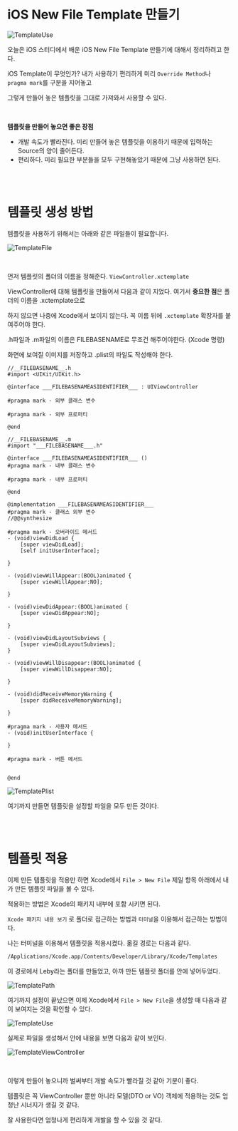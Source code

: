 # iOS New File Template 만들기

![TemplateUse](../Resource/TemplateUse.png)



오늘은 iOS 스터디에서 배운 iOS New File Template 만들기에 대해서 정리하려고 한다.

iOS Template이 무엇인가? 내가 사용하기 편리하게 미리 `Override Method`나 `pragma mark`를 구분을 지어놓고

그렇게 만들어 놓은 템플릿을 그대로 가져와서 사용할 수 있다. 

<br />

**템플릿을 만들어 놓으면 좋은 장점**

- 개발 속도가 빨라진다. 미리 만들어 놓은 템플릿을 이용하기 때문에 입력하는 Source의 양이 줄어든다.
- 편리하다. 미리 필요한 부분들을 모두 구현해놓았기 때문에 그냥 사용하면 된다.

<br />

<br />

# 템플릿 생성 방법

템플릿을 사용하기 위해서는 아래와 같은 파일들이 필요합니다.

![TemplateFile](../Resource/TemplateFile.png)

<br />

먼저 템플릿의 폴더의 이름을 정해준다. `ViewController.xctemplate` 

ViewController에 대해 템플릿을 만들어서 다음과 같이 지었다. 여기서 **중요한 점**은 폴더의 이름을 .xctemplate으로

하지 않으면 나중에 Xcode에서 보이지 않는다. 꼭 이름 뒤에 `.xctemplate` 확장자를 붙여주어야 한다.

.h파일과 .m파일의 이름은 FILEBASENAME로 무조건 해주어야한다. (Xcode 명령)

화면에 보여질 이미지를 저장하고 .plist의 파일도 작성해야 한다.

````objc
//__FILEBASENAME__.h
#import <UIKit/UIKit.h>

@interface ___FILEBASENAMEASIDENTIFIER___ : UIViewController

#pragma mark - 외부 클래스 변수

#pragma mark - 외부 프로퍼티

@end
````

````objc
//__FILEBASENAME__.m
#import "___FILEBASENAME___.h"

@interface ___FILEBASENAMEASIDENTIFIER___ ()
#pragma mark - 내부 클래스 변수

#pragma mark - 내부 프로퍼티

@end

@implementation ___FILEBASENAMEASIDENTIFIER___
#pragma mark - 클래스 외부 변수
//@@synthesize

#pragma mark - 오버라이드 메서드
- (void)viewDidLoad {
    [super viewDidLoad];
    [self initUserInterface];
    
}

- (void)viewWillAppear:(BOOL)animated {
    [super viewWillAppear:NO];
    
}

- (void)viewDidAppear:(BOOL)animated {
    [super viewDidAppear:NO];
    
}

- (void)viewDidLayoutSubviews {
    [super viewDidLayoutSubviews];
}

- (void)viewWillDisappear:(BOOL)animated {
    [super viewWillDisappear:NO];
    
}

- (void)didReceiveMemoryWarning {
    [super didReceiveMemoryWarning];
    
}

#pragma mark - 사용자 메서드
- (void)initUserInterface {
    
}

#pragma mark - 버튼 메서드


@end
````



![TemplatePlist](../Resource/TemplatePlist.png)

여기까지 만들면 템플릿을 설정할 파일을 모두 만든 것이다.

<br />

<br />

# 템플릿 적용

이제 만든 템플릿을 적용만 하면 Xcode에서 `File > New File` 제일 항목 아래에서 내가 만든 템플릿 파일을 볼 수 있다.

적용하는 방법은 Xcode의 패키지 내부에 포함 시키면 된다.

 `Xcode 패키지 내용 보기` 로 폴더로 접근하는 방법과 `터미널`을 이용해서 접근하는 방법이다.

나는 터미널을 이용해서 템플릿을 적용시켰다. 옮길 경로는 다음과 같다.

~~~~bash
/Applications/Xcode.app/Contents/Developer/Library/Xcode/Templates
~~~~

이 경로에서 Leby라는 폴더를 만들었고, 아까 만든 템플릿 폴더를 안에 넣어두었다.

![TemplatePath](../Resource/TemplatePath.png)

여기까지 설정이 끝났으면 이제 Xcode에서 `File > New File`을 생성할 때 다음과 같이 보여지는 것을 확인할 수 있다.

![TemplateUse](../Resource/TemplateUse.png)

실제로 파일을 생성해서 안에 내용을 보면 다음과 같이 보인다.

![TemplateViewController](../Resource/TemplateViewController.png)

<br />

이렇게 만들어 놓으니까 벌써부터 개발 속도가 빨라질 것 같아 기분이 좋다.

템플릿은 꼭 ViewController 뿐만 아니라 모델(DTO or VO) 객체에 적용하는 것도 엄청난 시너지가 생길 것 같다.

잘 사용한다면 엄청나게 편리하게 개발을 할 수 있을 것 같다.